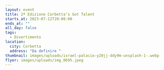 ```yaml
---
layout: event
title: 2ª Edizione Corbetta’s Got Talent
starts_at: 2023-07-12T20:00:00
ends_at: ""
all_day: false
tags:
  - Divertimento
location:
  city: Corbetta
  address: "Da definire "
thumbnail: images/uploads/israel-palacio-y20jj-ddy9m-unsplash-1-.webp
flyer: images/uploads/img_0695.jpeg
---
```

